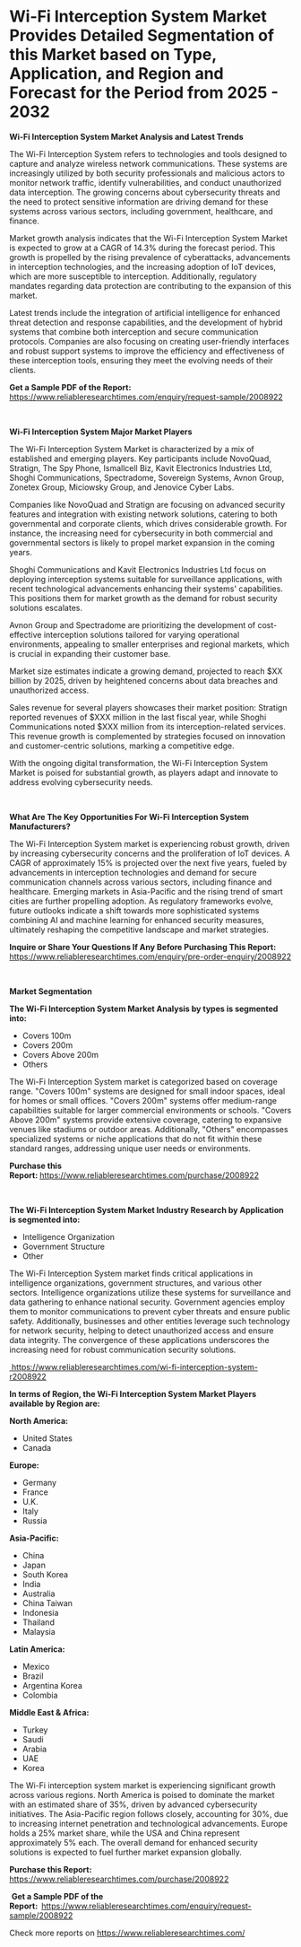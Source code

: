 <p><h1>Wi-Fi Interception System Market Provides Detailed Segmentation of this Market based on Type, Application, and Region and Forecast for the Period from 2025 - 2032</h1></p><p><strong>Wi-Fi Interception System Market Analysis and Latest Trends</strong></p>
<p><p>The Wi-Fi Interception System refers to technologies and tools designed to capture and analyze wireless network communications. These systems are increasingly utilized by both security professionals and malicious actors to monitor network traffic, identify vulnerabilities, and conduct unauthorized data interception. The growing concerns about cybersecurity threats and the need to protect sensitive information are driving demand for these systems across various sectors, including government, healthcare, and finance.</p><p>Market growth analysis indicates that the Wi-Fi Interception System Market is expected to grow at a CAGR of 14.3% during the forecast period. This growth is propelled by the rising prevalence of cyberattacks, advancements in interception technologies, and the increasing adoption of IoT devices, which are more susceptible to interception. Additionally, regulatory mandates regarding data protection are contributing to the expansion of this market.</p><p>Latest trends include the integration of artificial intelligence for enhanced threat detection and response capabilities, and the development of hybrid systems that combine both interception and secure communication protocols. Companies are also focusing on creating user-friendly interfaces and robust support systems to improve the efficiency and effectiveness of these interception tools, ensuring they meet the evolving needs of their clients.</p></p>
<p><strong>Get a Sample PDF of the Report:&nbsp;</strong> <a href="https://www.reliableresearchtimes.com/enquiry/request-sample/2008922?utm_campaign=1940&utm_medium=2&utm_source=Github&utm_content=ia&utm_term=16012025&utm_id=wi-fi-interception-system">https://www.reliableresearchtimes.com/enquiry/request-sample/2008922</a></p>
<p>&nbsp;</p>
<p><strong>Wi-Fi Interception System Major Market Players</strong></p>
<p><p>The Wi-Fi Interception System Market is characterized by a mix of established and emerging players. Key participants include NovoQuad, Stratign, The Spy Phone, Ismallcell Biz, Kavit Electronics Industries Ltd, Shoghi Communications, Spectradome, Sovereign Systems, Avnon Group, Zonetex Group, Miciowsky Group, and Jenovice Cyber Labs. </p><p>Companies like NovoQuad and Stratign are focusing on advanced security features and integration with existing network solutions, catering to both governmental and corporate clients, which drives considerable growth. For instance, the increasing need for cybersecurity in both commercial and governmental sectors is likely to propel market expansion in the coming years.</p><p>Shoghi Communications and Kavit Electronics Industries Ltd focus on deploying interception systems suitable for surveillance applications, with recent technological advancements enhancing their systems' capabilities. This positions them for market growth as the demand for robust security solutions escalates. </p><p>Avnon Group and Spectradome are prioritizing the development of cost-effective interception solutions tailored for varying operational environments, appealing to smaller enterprises and regional markets, which is crucial in expanding their customer base.</p><p>Market size estimates indicate a growing demand, projected to reach $XX billion by 2025, driven by heightened concerns about data breaches and unauthorized access. </p><p>Sales revenue for several players showcases their market position: Stratign reported revenues of $XXX million in the last fiscal year, while Shoghi Communications noted $XXX million from its interception-related services. This revenue growth is complemented by strategies focused on innovation and customer-centric solutions, marking a competitive edge.</p><p>With the ongoing digital transformation, the Wi-Fi Interception System Market is poised for substantial growth, as players adapt and innovate to address evolving cybersecurity needs.</p></p>
<p>&nbsp;</p>
<p><strong>What Are The Key Opportunities For Wi-Fi Interception System Manufacturers?</strong></p>
<p><p>The Wi-Fi Interception System market is experiencing robust growth, driven by increasing cybersecurity concerns and the proliferation of IoT devices. A CAGR of approximately 15% is projected over the next five years, fueled by advancements in interception technologies and demand for secure communication channels across various sectors, including finance and healthcare. Emerging markets in Asia-Pacific and the rising trend of smart cities are further propelling adoption. As regulatory frameworks evolve, future outlooks indicate a shift towards more sophisticated systems combining AI and machine learning for enhanced security measures, ultimately reshaping the competitive landscape and market strategies.</p></p>
<p><strong>Inquire or Share Your Questions If Any Before Purchasing This Report:</strong> <a href="https://www.reliableresearchtimes.com/enquiry/pre-order-enquiry/2008922?utm_campaign=1940&utm_medium=2&utm_source=Github&utm_content=ia&utm_term=16012025&utm_id=wi-fi-interception-system">https://www.reliableresearchtimes.com/enquiry/pre-order-enquiry/2008922</a></p>
<p>&nbsp;</p>
<p><strong>Market Segmentation</strong></p>
<p><strong>The Wi-Fi Interception System Market Analysis by types is segmented into:</strong></p>
<p><ul><li>Covers 100m</li><li>Covers 200m</li><li>Covers Above 200m</li><li>Others</li></ul></p>
<p><p>The Wi-Fi Interception System market is categorized based on coverage range. "Covers 100m" systems are designed for small indoor spaces, ideal for homes or small offices. "Covers 200m" systems offer medium-range capabilities suitable for larger commercial environments or schools. "Covers Above 200m" systems provide extensive coverage, catering to expansive venues like stadiums or outdoor areas. Additionally, "Others" encompasses specialized systems or niche applications that do not fit within these standard ranges, addressing unique user needs or environments.</p></p>
<p><strong>Purchase this Report:&nbsp;</strong><a href="https://www.reliableresearchtimes.com/purchase/2008922?utm_campaign=1940&utm_medium=2&utm_source=Github&utm_content=ia&utm_term=16012025&utm_id=wi-fi-interception-system">https://www.reliableresearchtimes.com/purchase/2008922</a></p>
<p>&nbsp;</p>
<p><strong>The Wi-Fi Interception System Market Industry Research by Application is segmented into:</strong></p>
<p><ul><li>Intelligence Organization</li><li>Government Structure</li><li>Other</li></ul></p>
<p><p>The Wi-Fi Interception System market finds critical applications in intelligence organizations, government structures, and various other sectors. Intelligence organizations utilize these systems for surveillance and data gathering to enhance national security. Government agencies employ them to monitor communications to prevent cyber threats and ensure public safety. Additionally, businesses and other entities leverage such technology for network security, helping to detect unauthorized access and ensure data integrity. The convergence of these applications underscores the increasing need for robust communication security solutions.</p></p>
<p><a href="https://www.reliableresearchtimes.com/wi-fi-interception-system-r2008922?utm_campaign=1940&utm_medium=2&utm_source=Github&utm_content=ia&utm_term=16012025&utm_id=wi-fi-interception-system">&nbsp;https://www.reliableresearchtimes.com/wi-fi-interception-system-r2008922</a></p>
<p><strong>In terms of Region, the Wi-Fi Interception System Market Players available by Region are:</strong></p>
<p>
    <p> <strong> North America: </strong>
        <ul>
            <li>United States</li>
            <li>Canada</li>
        </ul>
        </p> 
    <p> <strong> Europe: </strong>
        <ul>
            <li>Germany</li>
            <li>France</li>
            <li>U.K.</li>
            <li>Italy</li>
            <li>Russia</li>
        </ul>
        </p> 
    <p> <strong> Asia-Pacific: </strong>
        <ul>
            <li>China</li>
            <li>Japan</li>
            <li>South Korea</li>
            <li>India</li>
            <li>Australia</li>
            <li>China Taiwan</li>
            <li>Indonesia</li>
            <li>Thailand</li>
            <li>Malaysia</li>
        </ul>
        </p> 
    <p> <strong> Latin America: </strong>
        <ul>
            <li>Mexico</li>
            <li>Brazil</li>
            <li>Argentina Korea</li>
            <li>Colombia</li>
        </ul>
        </p> 
    <p> <strong> Middle East & Africa: </strong>
        <ul>
            <li>Turkey</li>
            <li>Saudi</li>
            <li>Arabia</li>
            <li>UAE</li>
            <li>Korea</li>
        </ul>
    </p>
    </p>
<p><p>The Wi-Fi interception system market is experiencing significant growth across various regions. North America is poised to dominate the market with an estimated share of 35%, driven by advanced cybersecurity initiatives. The Asia-Pacific region follows closely, accounting for 30%, due to increasing internet penetration and technological advancements. Europe holds a 25% market share, while the USA and China represent approximately 5% each. The overall demand for enhanced security solutions is expected to fuel further market expansion globally.</p></p>
<p><strong>Purchase this Report: </strong><a href="https://www.reliableresearchtimes.com/purchase/2008922?utm_campaign=1940&utm_medium=2&utm_source=Github&utm_content=ia&utm_term=16012025&utm_id=wi-fi-interception-system">https://www.reliableresearchtimes.com/purchase/2008922</a></p>
<p>&nbsp;<strong>Get a Sample PDF of the Report:&nbsp;&nbsp;</strong><a href="https://www.reliableresearchtimes.com/enquiry/request-sample/2008922?utm_campaign=1940&utm_medium=2&utm_source=Github&utm_content=ia&utm_term=16012025&utm_id=wi-fi-interception-system">https://www.reliableresearchtimes.com/enquiry/request-sample/2008922</a></p>
<p><strong></strong></p>
<p>Check more reports on <a href="https://www.reliableresearchtimes.com/?utm_campaign=1940&utm_medium=2&utm_source=Github&utm_content=ia&utm_term=16012025&utm_id=wi-fi-interception-system">https://www.reliableresearchtimes.com/</a></p>
